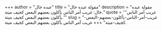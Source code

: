 +++
author = "عبده خال"
title = "مقولة عبده خال"
description = "مقولة عبده خال: غريب أمر الناس يأكلون بعضهم البعض كجيف ميتة."
quote = '''غريب أمر الناس يأكلون بعضهم البعض كجيف ميتة.'''
slug = "غريب-أمر-الناس-يأكلون-بعضهم-البعض-كجيف-ميتة"
+++
غريب أمر الناس يأكلون بعضهم البعض كجيف ميتة.
